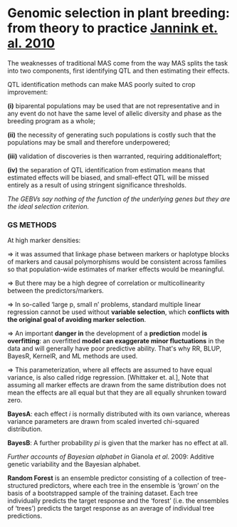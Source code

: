 # Genomic selection in plant breeding: from theory to practice  [Jannink et. al. 2010](https://www.ncbi.nlm.nih.gov/pubmed/20156985)

The weaknesses of traditional MAS come from the way MAS splits the task into two components, first identifying QTL and then estimating their effects.

QTL identification methods can make MAS poorly suited to crop improvement: 

__(i)__ biparental populations may be used that are not representative and in any event do not have the same level of allelic diversity and phase as the breeding program as a whole;

__(ii)__ the necessity of generating such populations is costly such that the populations may be small and therefore underpowered;

__(iii)__ validation of discoveries is then warranted, requiring additionaleffort;

__(iv)__ the separation of QTL identification from estimation means that estimated effects will be biased, and small-effect QTL will be missed entirely as a result of using stringent significance thresholds.

_The GEBVs say nothing of the function of the underlying genes but they are the ideal selection criterion._

### GS METHODS

At high marker densities:

=> it was assumed that linkage phase between markers or haplotype blocks of markers and causal polymorphisms would be consistent across families so that population-wide estimates of marker effects would be meaningful.

=> But there may be a high degree of correlation or multicollinearity between the predictors/markers.

=> In so-called ‘large p, small n’ problems, standard multiple linear regression cannot be used without __variable selection__, which __conflicts with the original goal of avoiding marker selection__.

=> An important __danger in__ the development of a __prediction__ model __is overfitting__: an overfitted __model can exaggerate minor fluctuations__ in the data and will generally have poor predictive ability. That's why RR, BLUP, BayesR, KernelR, and ML methods are used.

=> This parameterization, where all effects are assumed to have equal variance, is also called ridge regression. [Whittaker et. al.], Note that assuming all marker effects are drawn from the same distribution does not mean the effects are all equal but that they are all equally shrunken toward zero.

__BayesA__: each effect _i_ is normally distributed with its own variance, whereas variance parameters are drawn from scaled inverted chi-squared distribution.

__BayesB__: A further probability _pi_ is given that the marker has no effect at all.

_Further accounts of Bayesian alphabet in_ Gianola _et al_. 2009: Additive genetic variability and the Bayesian alphabet.

__Random Forest__ is an ensemble predictor consisting of a collection of tree-structured predictors, where each tree in the ensemble is ‘grown’ on the basis of a bootstrapped sample of the training dataset. Each tree individually predicts the target response and the ‘forest’ (i.e. the ensembles of ‘trees’) predicts the target response as an average of individual tree predictions.





